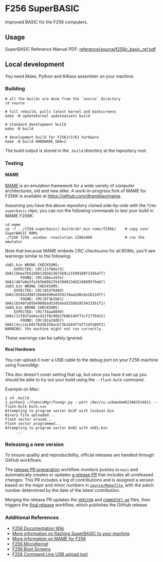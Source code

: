 # F256 SuperBASIC
Improved BASIC for the F256 computers.

## Usage
SuperBASIC Reference Manual PDF:
[reference/source/f256jr_basic_ref.pdf](reference/source/f256jr_basic_ref.pdf)

## Local development
You need Make, Python and 64tass assembler on your machine.

### Building
```
# all the builds are done from the `source` directory
cd source

# full rebuild, pulls latest kernel and bootscreens
make -B updatekernel updateassets build

# standard development build
make -B build

# development build for F256Jr2/K2 hardware
make -B build HARDWARE_GEN=2
```

The build output is stored in the `.build` directory at the repository root.

### Testing

#### MAME

[MAME](https://www.mamedev.org/) is an emulation framework for a wide variety of computer
architectures, old and new alike. A work-in-progress fork of MAME for F256K is available
at https://github.com/dtremblay/mame.

Assuming you have the above repository cloned side-by-side with the `f256-superbasic` repo,
you can run the following commands to test your build in MAME F256K:

```
cd mame
cp -f ../f256-superbasic/.build/sb*.bin roms/f256k/    # copy over SuperBASIC ROMs
./f256 f256 -window -resolution 1280x960               # run the emulator
```

Note that because MAME embeds CRC checksums for all ROMs, you'll see warnings similar to
the following:

```
sb01.bin WRONG CHECKSUMS:
    EXPECTED: CRC(21f06e73) SHA1(bbeefb52d4b126b61367169c21599180f3358af7)
       FOUND: CRC(88ece5fe) SHA1(467a8a3fa1b5b686235439d023dd2248895f9ab7)
sb03.bin WRONG CHECKSUMS:
    EXPECTED: CRC(653f849d) SHA1(65942d98f26b86499e6359170aa2d0c6e16124ff)
       FOUND: CRC(0f3b2b61) SHA1(b540fa85b4906bad5345eba525b928534333b1f1)
sb04.bin WRONG CHECKSUMS:
    EXPECTED: CRC(f4aa6049) SHA1(11f02fee6ec412f0c96b27b0b149f72cf1770d15)
       FOUND: CRC(81a3ddb7) SHA1(4cccecb817bd5b358acbf3b2d44f7af71dfa89f3)
WARNING: the machine might not run correctly.
```

These warnings can be safely ignored.

#### Real Hardware
You can upload it over a USB cable to the debug port on your F256 machine using FoenixMgr.

This doc doesn't cover setting that up, but once you have it set up you should be able to
try out your build using the `--flash-bulk` command.

Example on Mac:
```
❯ cd .build
❯ python3 ~/FoenixMgr/fnxmgr.py --port /dev/cu.usbmodemR23963534611 --flash-bulk bulk.csv
Attempting to program sector 0x3F with lockout.bin
Binary file uploaded...
Flash sector erased...
Flash sector programmed...
Attempting to program sector 0x01 with sb01.bin
     ...
```

### Releasing a new version
To ensure quality and reproducibility, official releases are handled through GitHub workflows.

The [release PR preparation](/.github/workflows/prepare-release-pr.yml) workflow monitors pushes to `main` and automatically creates or updates [a release PR](https://github.com/FoenixRetro/f256-superbasic/pulls?q=is%3Apr+is%3Aopen+label%3Arelease) that includes all unreleased changes. This PR includes a log of contributions and is assigned a version based on the major and minor numbers in [`source/Makefile`](/source/Makefile), with the patch number determined by the date of the latest contribution.

Merging the release PR updates the [`VERSION`](/VERSION) and [`CHANGESET.md`](/CHANGESET.md) files, then triggers the [final release](/.github/workflows/release.yml) workflow, which publishes the GitHub release.

### Additional References

- [F256 Documentation Wiki](https://wiki.f256foenix.com)
- [More information on flashing SuperBASIC to your machine](https://wiki.f256foenix.com/index.php?title=Kernel_%26_SuperBASIC_Updates)
- [More information on MAME for F256](https://wiki.f256foenix.com/index.php?title=Emulation#MAME)
- [F256 MicroKernel](https://github.com/FoenixRetro/f256-microkernel)
- [F256 Boot Screens](https://github.com/FoenixRetro/f256-bootscreens)
- [F256 Command Line USB upload tool](https://github.com/pweingar/FoenixMgr)
